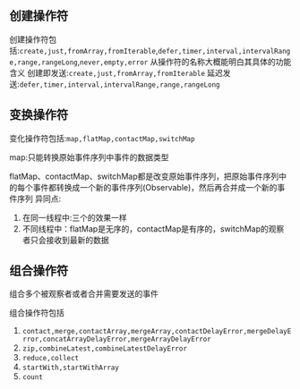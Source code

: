 ## 创建操作符
创建操作符包括:`create,just,fromArray,fromIterable`,`defer,timer,interval,intervalRange,range,rangeLong`,`never,empty,error`
从操作符的名称大概能明白其具体的功能含义
创建即发送:`create,just,fromArray,fromIterable`
延迟发送:`defer,timer,interval,intervalRange,range,rangeLong`
## 变换操作符
变化操作符包括:`map,flatMap,contactMap,switchMap`

map:只能转换原始事件序列中事件的数据类型

flatMap、contactMap、switchMap都是改变原始事件序列，把原始事件序列中的每个事件都转换成一个新的事件序列(Observable)，然后再合并成一个新的事件序列
异同点:
1. 在同一线程中:三个的效果一样
2. 不同线程中：flatMap是无序的，contactMap是有序的，switchMap的观察者只会接收到最新的数据
## 组合操作符
组合多个被观察者或者合并需要发送的事件

组合操作符包括
1. `contact,merge,contactArray,mergeArray,contactDelayError,mergeDelayError,concatArrayDelayError,mergeArrayDelayError`
2. `zip,combineLatest,combineLatestDelayError`
3. `reduce,collect`
4. `startWith,startWithArray`
5. `count`


